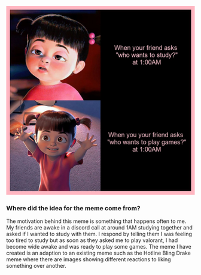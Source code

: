 
![](boo_meme.png)

### Where did the idea for the meme come from?
The motivation behind this meme is something that happens often to me. My friends are awake in a discord call at around 1AM studying together and asked if I wanted to study with them. 
I respond by telling them I was feeling too tired to study but as soon as they asked me to play valorant, 
I had become wide awake and was ready to play some games. 
The meme I have created is an adaption to an existing meme such as the Hotline Bling Drake meme where there are images showing different reactions to liking something over another.
